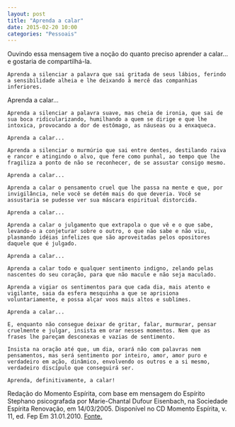 ```yaml
---
layout: post
title: "Aprenda a calar"
date: 2015-02-20 10:00
categories: "Pessoais"
---
```


<p class="txt-post">
    Ouvindo essa mensagem tive a noção do quanto preciso aprender a calar... e gostaria de compartilhá-la.
   
    Aprenda a silenciar a palavra que sai gritada de seus lábios, ferindo a sensibilidade alheia e lhe deixando à mercê das companhias inferiores.
</p>

<p class="txt-post">
    Aprenda a calar...

    Aprenda a silenciar a palavra suave, mas cheia de ironia, que sai de sua boca ridicularizando, humilhando a quem se dirige e que lhe intoxica, provocando a dor de estômago, as náuseas ou a enxaqueca.

    Aprenda a calar...

    Aprenda a silenciar o murmúrio que sai entre dentes, destilando raiva e rancor e atingindo o alvo, que fere como punhal, ao tempo que lhe fragiliza a ponto de não se reconhecer, de se assustar consigo mesmo.

    Aprenda a calar...

    Aprenda a calar o pensamento cruel que lhe passa na mente e que, por invigilância, nele você se detém mais do que deveria. Você se assustaria se pudesse ver sua máscara espiritual distorcida.

    Aprenda a calar...

    Aprenda a calar o julgamento que extrapola o que vê e o que sabe, levando-o a conjeturar sobre o outro, o que não sabe e não viu, plasmando idéias infelizes que são aproveitadas pelos opositores daquele que é julgado.

    Aprenda a calar...

    Aprenda a calar todo e qualquer sentimento indigno, zelando pelas nascentes do seu coração, para que não macule e não seja maculado.

    Aprenda a vigiar os sentimentos para que cada dia, mais atento e vigilante, saia da esfera mesquinha a que se aprisiona voluntariamente, e possa alçar voos mais altos e sublimes.

    Aprenda a calar...

    E, enquanto não consegue deixar de gritar, falar, murmurar, pensar cruelmente e julgar, insista em orar nesses momentos. Nem que as frases lhe pareçam desconexas e vazias de sentimento.

    Insista na oração até que, um dia, orará não com palavras nem pensamentos, mas será sentimento por inteiro, amor, amor puro e verdadeiro em ação, dinâmico, envolvendo os outros e a si mesmo, verdadeiro discípulo que conseguirá ser.

    Aprenda, definitivamente, a calar!
</p>
<p class="txt-post">
    Redação do Momento Espírita, com base em mensagem do Espírito Stephano psicografada por Marie-Chantal Dufour Eisenbach, na Sociedade Espírita Renovação, em 14/03/2005.
    Disponível no CD Momento Espírita, v. 11, ed. Fep
    Em 31.01.2010.
    <a href="http://www.momento.com.br/pt/ler_texto.php?id=1222&">Fonte.</a>
</p>